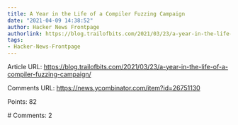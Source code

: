 ```yaml
---
title: A Year in the Life of a Compiler Fuzzing Campaign
date: "2021-04-09 14:38:52"
author: Hacker News Frontpage
authorlink: https://blog.trailofbits.com/2021/03/23/a-year-in-the-life-of-a-compiler-fuzzing-campaign/
tags:
- Hacker-News-Frontpage
---
```


<p>Article URL: <a href="https://blog.trailofbits.com/2021/03/23/a-year-in-the-life-of-a-compiler-fuzzing-campaign/">https://blog.trailofbits.com/2021/03/23/a-year-in-the-life-of-a-compiler-fuzzing-campaign/</a></p>
<p>Comments URL: <a href="https://news.ycombinator.com/item?id=26751130">https://news.ycombinator.com/item?id=26751130</a></p>
<p>Points: 82</p>
<p># Comments: 2</p>
